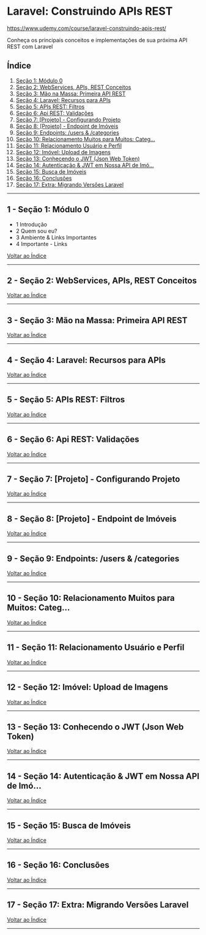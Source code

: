 # Laravel: Construindo APIs REST

https://www.udemy.com/course/laravel-construindo-apis-rest/

Conheça os principais conceitos e implementações de sua próxima API REST com Laravel

## <a name="indice">Índice</a>

1. [Seção 1: Módulo 0](#parte1)
2. [Seção 2: WebServices, APIs, REST Conceitos](#parte2)
3. [Seção 3: Mão na Massa: Primeira API REST](#parte3)
4. [Seção 4: Laravel: Recursos para APIs](#parte4)
5. [Seção 5: APIs REST: Filtros](#parte5)
6. [Seção 6: Api REST: Validações](#parte6)
7. [Seção 7: [Projeto] - Configurando Projeto](#parte7)
8. [Seção 8: [Projeto] - Endpoint de Imóveis](#parte8)
9. [Seção 9: Endpoints: /users & /categories](#parte9)
10. [Seção 10: Relacionamento Muitos para Muitos: Categ…](#parte10)
11. [Seção 11: Relacionamento Usuário e Perfil](#parte11)
12. [Seção 12: Imóvel: Upload de Imagens](#parte12)
13. [Seção 13: Conhecendo o JWT (Json Web Token)](#parte13)
14. [Seção 14: Autenticação & JWT em Nossa API de Imó…](#parte14)
15. [Seção 15: Busca de Imóveis](#parte15)
16. [Seção 16: Conclusões](#parte16)
17. [Seção 17: Extra: Migrando Versões Laravel](#parte17)
---


## <a name="parte1">1 - Seção 1: Módulo 0</a>

- 1 Introdução
- 2 Quem sou eu?
- 3 Ambiente & Links Importantes
- 4 Importante - Links

[Voltar ao Índice](#indice)

---


## <a name="parte2">2 - Seção 2: WebServices, APIs, REST Conceitos</a>



[Voltar ao Índice](#indice)

---


## <a name="parte3">3 - Seção 3: Mão na Massa: Primeira API REST</a>



[Voltar ao Índice](#indice)

---


## <a name="parte4">4 - Seção 4: Laravel: Recursos para APIs</a>



[Voltar ao Índice](#indice)

---


## <a name="parte5">5 - Seção 5: APIs REST: Filtros</a>



[Voltar ao Índice](#indice)

---


## <a name="parte6">6 - Seção 6: Api REST: Validações</a>



[Voltar ao Índice](#indice)

---


## <a name="parte7">7 - Seção 7: [Projeto] - Configurando Projeto</a>



[Voltar ao Índice](#indice)

---


## <a name="parte8">8 - Seção 8: [Projeto] - Endpoint de Imóveis</a>



[Voltar ao Índice](#indice)

---


## <a name="parte9">9 - Seção 9: Endpoints: /users & /categories</a>



[Voltar ao Índice](#indice)

---


## <a name="parte10">10 - Seção 10: Relacionamento Muitos para Muitos: Categ…</a>



[Voltar ao Índice](#indice)

---


## <a name="parte11">11 - Seção 11: Relacionamento Usuário e Perfil</a>



[Voltar ao Índice](#indice)

---


## <a name="parte12">12 - Seção 12: Imóvel: Upload de Imagens</a>



[Voltar ao Índice](#indice)

---


## <a name="parte13">13 - Seção 13: Conhecendo o JWT (Json Web Token)</a>



[Voltar ao Índice](#indice)

---


## <a name="parte14">14 - Seção 14: Autenticação & JWT em Nossa API de Imó…</a>



[Voltar ao Índice](#indice)

---


## <a name="parte15">15 - Seção 15: Busca de Imóveis</a>



[Voltar ao Índice](#indice)

---


## <a name="parte16">16 - Seção 16: Conclusões</a>



[Voltar ao Índice](#indice)

---


## <a name="parte17">17 - Seção 17: Extra: Migrando Versões Laravel</a>



[Voltar ao Índice](#indice)

---


